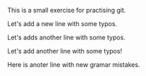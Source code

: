 This is a small exercise for practising git.

Let's add a new line with some typos.

Let's adds another line with some typos.

Let's add another line with some typos!

Here is anoter line with new gramar mistakes.
